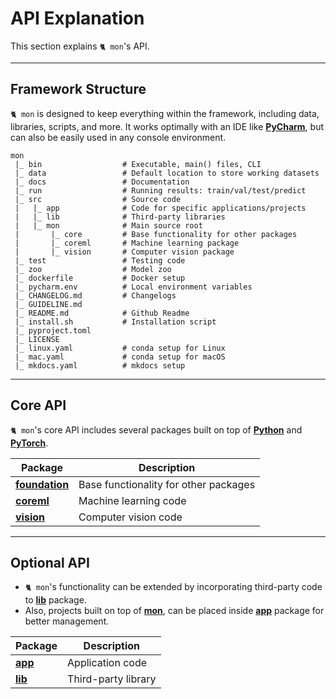 # API Explanation

This section explains `🐈 mon`'s API.

---

## Framework Structure

`🐈 mon` is designed to keep everything within the framework, including data,
libraries, scripts, and more. It works optimally with an IDE like 
__[PyCharm](https://www.jetbrains.com/)__, but can also be easily used in any 
console environment.

```text
mon
 |_ bin                  # Executable, main() files, CLI
 |_ data                 # Default location to store working datasets
 |_ docs                 # Documentation
 |_ run                  # Running results: train/val/test/predict
 |_ src                  # Source code 
 |   |_ app              # Code for specific applications/projects
 |   |_ lib              # Third-party libraries
 |   |_ mon              # Main source root 
 |       |_ core         # Base functionality for other packages
 |       |_ coreml       # Machine learning package
 |       |_ vision       # Computer vision package
 |_ test                 # Testing code
 |_ zoo                  # Model zoo
 |_ dockerfile           # Docker setup
 |_ pycharm.env          # Local environment variables
 |_ CHANGELOG.md         # Changelogs
 |_ GUIDELINE.md  
 |_ README.md            # Github Readme
 |_ install.sh           # Installation script
 |_ pyproject.toml  
 |_ LICENSE  
 |_ linux.yaml           # conda setup for Linux
 |_ mac.yaml             # conda setup for macOS
 |_ mkdocs.yaml          # mkdocs setup
```

---

## Core API

`🐈 mon`'s core API includes several packages built on top of 
__[Python](https://www.python.org/)__ and __[PyTorch](https://pytorch.org/)__.

| Package                                   | Description                           |
|-------------------------------------------|---------------------------------------|
| __[foundation](mon/foundation/index.md)__ | Base functionality for other packages |
| __[coreml](mon/coreml/index.md)__         | Machine learning code                 |
| __[vision](mon/vision/index.md)__         | Computer vision code                  |

---

## Optional API

- `🐈 mon`'s functionality can be extended by incorporating third-party code to
__[lib](explanation/lib/index.md)__ package. 
- Also, projects built on top of __[mon](explanation/mon/index.md)__, can be
  placed inside __[app](explanation/app/index.md)__ package for better
  management.

| Package                   | Description         |
|---------------------------|---------------------|
| __[app](app/index.md)__   | Application code    |
| __[lib](lib/index.md)__   | Third-party library |
